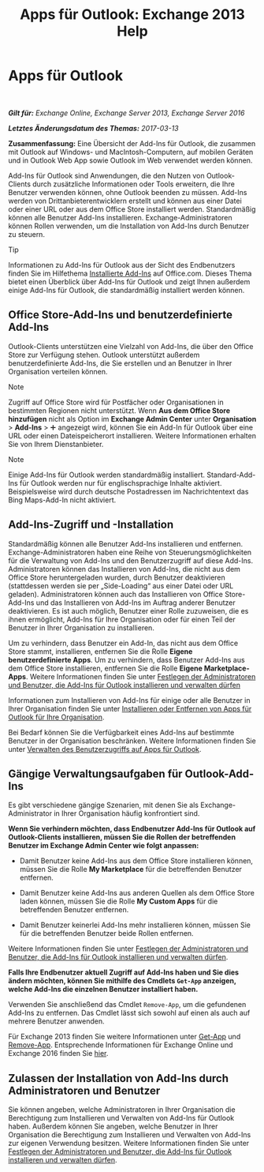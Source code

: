 ﻿---
title: 'Apps für Outlook: Exchange 2013 Help'
TOCTitle: Apps für Outlook
ms:assetid: 28b6f2a1-a235-4023-b561-6fd304962775
ms:mtpsurl: https://technet.microsoft.com/de-de/library/JJ943753(v=EXCHG.150)
ms:contentKeyID: 52062840
ms.date: 04/24/2018
mtps_version: v=EXCHG.150
ms.translationtype: HT
---

# Apps für Outlook

 

_**Gilt für:** Exchange Online, Exchange Server 2013, Exchange Server 2016_

_**Letztes Änderungsdatum des Themas:** 2017-03-13_

**Zusammenfassung:**  Eine Übersicht der Add-Ins für Outlook, die zusammen mit Outlook auf Windows- und MacIntosh-Computern, auf mobilen Geräten und in Outlook Web App sowie Outlook im Web verwendet werden können.

Add-Ins für Outlook sind Anwendungen, die den Nutzen von Outlook-Clients durch zusätzliche Informationen oder Tools erweitern, die Ihre Benutzer verwenden können, ohne Outlook beenden zu müssen. Add-Ins werden von Drittanbieterentwicklern erstellt und können aus einer Datei oder einer URL oder aus dem Office Store installiert werden. Standardmäßig können alle Benutzer Add-Ins installieren. Exchange-Administratoren können Rollen verwenden, um die Installation von Add-Ins durch Benutzer zu steuern.


> [!TIP]
> Informationen zu Add-Ins für Outlook aus der Sicht des Endbenutzers finden Sie im Hilfethema <A href="https://go.microsoft.com/fwlink/p/?linkid=28238">Installierte Add-Ins</A> auf Office.com. Dieses Thema bietet einen Überblick über Add-Ins für Outlook und zeigt Ihnen außerdem einige Add-Ins für Outlook, die standardmäßig installiert werden können.



## Office Store-Add-Ins und benutzerdefinierte Add-Ins

Outlook-Clients unterstützen eine Vielzahl von Add-Ins, die über den Office Store zur Verfügung stehen. Outlook unterstützt außerdem benutzerdefinierte Add-Ins, die Sie erstellen und an Benutzer in Ihrer Organisation verteilen können.


> [!NOTE]
> Zugriff auf Office Store wird für Postfächer oder Organisationen in bestimmten Regionen nicht unterstützt. Wenn <STRONG>Aus dem Office Store hinzufügen</STRONG> nicht als Option im <STRONG>Exchange Admin Center</STRONG> unter <STRONG>Organisation</STRONG> &gt; <STRONG>Add-Ins</STRONG> &gt; <IMG title="Hinzufügen (Symbol)" alt="Hinzufügen (Symbol)" src="images/JJ218640.c1e75329-d6d7-4073-a27d-498590bbb558(EXCHG.150).gif"> angezeigt wird, können Sie ein Add-In für Outlook über eine URL oder einen Dateispeicherort installieren. Weitere Informationen erhalten Sie von Ihrem Dienstanbieter.




> [!NOTE]
> Einige Add-Ins für Outlook werden standardmäßig installiert. Standard-Add-Ins für Outlook werden nur für englischsprachige Inhalte aktiviert. Beispielsweise wird durch deutsche Postadressen im Nachrichtentext das Bing Maps-Add-In nicht aktiviert.



## Add-Ins-Zugriff und -Installation

Standardmäßig können alle Benutzer Add-Ins installieren und entfernen. Exchange-Administratoren haben eine Reihe von Steuerungsmöglichkeiten für die Verwaltung von Add-Ins und den Benutzerzugriff auf diese Add-Ins. Administratoren können das Installieren von Add-Ins, die nicht aus dem Office Store heruntergeladen wurden, durch Benutzer deaktivieren (stattdessen werden sie per „Side-Loading“ aus einer Datei oder URL geladen). Administratoren können auch das Installieren von Office Store-Add-Ins und das Installieren von Add-Ins im Auftrag anderer Benutzer deaktivieren. Es ist auch möglich, Benutzer einer Rolle zuzuweisen, die es ihnen ermöglicht, Add-Ins für Ihre Organisation oder für einen Teil der Benutzer in Ihrer Organisation zu installieren.

Um zu verhindern, dass Benutzer ein Add-In, das nicht aus dem Office Store stammt, installieren, entfernen Sie die Rolle **Eigene benutzerdefinierte Apps**. Um zu verhindern, dass Benutzer Add-Ins aus dem Office Store installieren, entfernen Sie die Rolle **Eigene Marketplace-Apps**. Weitere Informationen finden Sie unter [Festlegen der Administratoren und Benutzer, die Add-Ins für Outlook installieren und verwalten dürfen](https://technet.microsoft.com/de-de/library/JJ943754(v=EXCHG.150))

Informationen zum Installieren von Add-Ins für einige oder alle Benutzer in Ihrer Organisation finden Sie unter [Installieren oder Entfernen von Apps für Outlook für Ihre Organisation](https://technet.microsoft.com/de-de/library/JJ943752(v=EXCHG.150)).

Bei Bedarf können Sie die Verfügbarkeit eines Add-Ins auf bestimmte Benutzer in der Organisation beschränken. Weitere Informationen finden Sie unter [Verwalten des Benutzerzugriffs auf Apps für Outlook](manage-user-access-to-add-ins-for-outlook-exchange-online-help.md).

## Gängige Verwaltungsaufgaben für Outlook-Add-Ins

Es gibt verschiedene gängige Szenarien, mit denen Sie als Exchange-Administrator in Ihrer Organisation häufig konfrontiert sind.

**Wenn Sie verhindern möchten, dass Endbenutzer Add-Ins für Outlook auf Outlook-Clients installieren, müssen Sie die Rollen der betreffenden Benutzer im Exchange Admin Center wie folgt anpassen:** 

  - Damit Benutzer keine Add-Ins aus dem Office Store installieren können, müssen Sie die Rolle **My Marketplace** für die betreffenden Benutzer entfernen.

  - Damit Benutzer keine Add-Ins aus anderen Quellen als dem Office Store laden können, müssen Sie die Rolle **My Custom Apps** für die betreffenden Benutzer entfernen.

  - Damit Benutzer keinerlei Add-Ins mehr installieren können, müssen Sie für die betreffenden Benutzer beide Rollen entfernen.

Weitere Informationen finden Sie unter [Festlegen der Administratoren und Benutzer, die Add-Ins für Outlook installieren und verwalten dürfen](https://technet.microsoft.com/de-de/library/JJ943754(v=EXCHG.150)).

**Falls Ihre Endbenutzer aktuell Zugriff auf Add-Ins haben und Sie dies ändern möchten, können Sie mithilfe des Cmdlets `Get-App` anzeigen, welche Add-Ins die einzelnen Benutzer installiert haben.**

Verwenden Sie anschließend das Cmdlet `Remove-App`, um die gefundenen Add-Ins zu entfernen. Das Cmdlet lässt sich sowohl auf einen als auch auf mehrere Benutzer anwenden. 

Für Exchange 2013 finden Sie weitere Informationen unter [Get-App](https://technet.microsoft.com/de-de/library/jj218673\(v=exchg.150\)) und [Remove-App](https://technet.microsoft.com/de-de/library/jj218709\(v=exchg.150\)). Entsprechende Informationen für Exchange Online und Exchange 2016 finden Sie [hier](https://go.microsoft.com/fwlink/p/?linkid=84472).

## Zulassen der Installation von Add-Ins durch Administratoren und Benutzer

Sie können angeben, welche Administratoren in Ihrer Organisation die Berechtigung zum Installieren und Verwalten von Add-Ins für Outlook haben. Außerdem können Sie angeben, welche Benutzer in Ihrer Organisation die Berechtigung zum Installieren und Verwalten von Add-Ins zur eigenen Verwendung besitzen. Weitere Informationen finden Sie unter [Festlegen der Administratoren und Benutzer, die Add-Ins für Outlook installieren und verwalten dürfen](https://technet.microsoft.com/de-de/library/JJ943754(v=EXCHG.150)).

